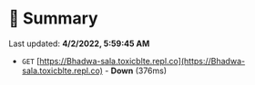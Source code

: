 # 📖 Summary
Last updated: **4/2/2022, 5:59:45 AM**

- `GET` [https://Bhadwa-sala.toxicblte.repl.co](https://Bhadwa-sala.toxicblte.repl.co) - **Down** (376ms)
